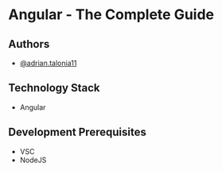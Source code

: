 # Angular - The Complete Guide 

## Authors

- [@adrian.talonia11](https://gitlab.com/adrian.talonia11)

## Technology Stack
- Angular

## Development Prerequisites
- VSC
- NodeJS